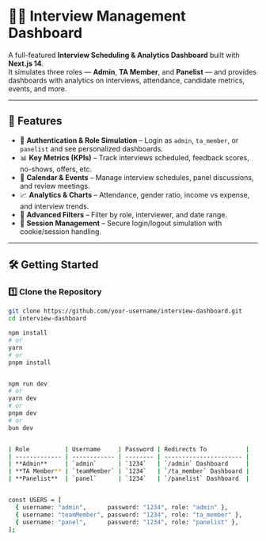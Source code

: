 # 🧑‍💻 Interview Management Dashboard

A full-featured **Interview Scheduling & Analytics Dashboard** built with **Next.js 14**.  
It simulates three roles — **Admin**, **TA Member**, and **Panelist** — and provides dashboards with analytics on interviews, attendance, candidate metrics, events, and more.

---

## 🚀 Features

- 🔐 **Authentication & Role Simulation** – Login as `admin`, `ta_member`, or `panelist` and see personalized dashboards.  
- 📊 **Key Metrics (KPIs)** – Track interviews scheduled, feedback scores, no-shows, offers, etc.  
- 📅 **Calendar & Events** – Manage interview schedules, panel discussions, and review meetings.  
- 📈 **Analytics & Charts** – Attendance, gender ratio, income vs expense, and interview trends.  
- 🔎 **Advanced Filters** – Filter by role, interviewer, and date range.  
- 🔁 **Session Management** – Secure login/logout simulation with cookie/session handling.  

---

## 🛠️ Getting Started

### 1️⃣ Clone the Repository

```bash
git clone https://github.com/your-username/interview-dashboard.git
cd interview-dashboard

npm install
# or
yarn
# or
pnpm install


npm run dev
# or
yarn dev
# or
pnpm dev
# or
bun dev


| Role          | Username     | Password | Redirects To           |
| ------------- | ------------ | -------- | ---------------------- |
| **Admin**     | `admin`      | `1234`   | `/admin` Dashboard     |
| **TA Member** | `teamMember` | `1234`   | `/ta_member` Dashboard |
| **Panelist**  | `panel`      | `1234`   | `/panelist` Dashboard  |


const USERS = [
  { username: "admin",      password: "1234", role: "admin" },
  { username: "teamMember", password: "1234", role: "ta_member" },
  { username: "panel",      password: "1234", role: "panelist" },
];
